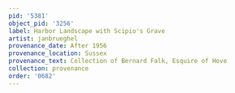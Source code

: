 ```yaml
---
pid: '5381'
object_pid: '3256'
label: Harbor Landscape with Scipio's Grave
artist: janbrueghel
provenance_date: After 1956
provenance_location: Sussex
provenance_text: Collection of Bernard Falk, Esquire of Hove
collection: provenance
order: '0682'
---
```

